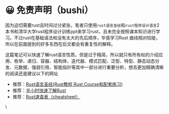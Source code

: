 # 😀 免责声明（bushi）

因为迫切需要rust且时间过分紧张，笔者只使用`rust语言圣经`和`rust程序设计语言`2本书和清华大学rust程序设计训练ppt来学习rust，且未完全按照课本知识进行学习。不过rust在基础语法和没有太大的先后顺序，毕竟学习Rust 曲线相对较陡，所以在前面提到的好多东西在后文都会有重复性的解释。

这篇笔记可以快速了解rust语言性质。但是过于精简，所以就只有所有权的介绍应用、枚举、递归、容器、结构体、迭代器、模式匹配、泛型、特型、静态动态分发、元数据、强弱引用、智能指针等其中一部分进行重要分析，想去更加精确清晰的阅读还是建议以下的网址

* 推荐：[Rust语言圣经(Rust教程 Rust Course和配套练习)](https://course.rs/)
* 推荐：[半小时快速了解Rust](https://fasterthanli.me/articles/a-half-hour-to-learn-rust)
* 推荐：[Rust速查表（cheatsheet）](https://cheats.rs/)&#x20;

\

